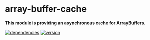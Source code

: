 # array-buffer-cache

**This module is providing an asynchronous cache for ArrayBuffers.**

[![dependencies](https://img.shields.io/david/chrisguttandin/array-buffer-cache.svg?style=flat-square)](https://github.com/chrisguttandin/array-buffer-cache/network/dependencies)
[![version](https://img.shields.io/npm/v/array-buffer-cache.svg?style=flat-square)](https://www.npmjs.com/package/array-buffer-cache)
